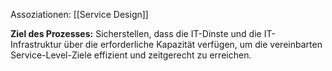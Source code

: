 Assoziationen: [[Service Design]]

**Ziel des Prozesses:**
Sicherstellen, dass die IT-Dinste und die IT-Infrastruktur über die erforderliche Kapazität verfügen, um die vereinbarten Service-Level-Ziele effizient und zeitgerecht zu erreichen.